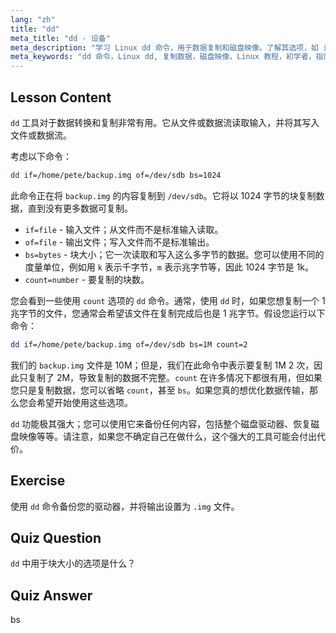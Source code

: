 ```yaml
---
lang: "zh"
title: "dd"
meta_title: "dd - 设备"
meta_description: "学习 Linux dd 命令，用于数据复制和磁盘映像。了解其选项，如 if、of 和 bs。开始您的 Linux 数据管理之旅！"
meta_keywords: "dd 命令，Linux dd, 复制数据，磁盘映像，Linux 教程，初学者，指南，数据备份"
---
```


## Lesson Content

`dd` 工具对于数据转换和复制非常有用。它从文件或数据流读取输入，并将其写入文件或数据流。

考虑以下命令：

```bash
dd if=/home/pete/backup.img of=/dev/sdb bs=1024
```

此命令正在将 `backup.img` 的内容复制到 `/dev/sdb`。它将以 1024 字节的块复制数据，直到没有更多数据可复制。

- `if=file` - 输入文件；从文件而不是标准输入读取。
- `of=file` - 输出文件；写入文件而不是标准输出。
- `bs=bytes` - 块大小；它一次读取和写入这么多字节的数据。您可以使用不同的度量单位，例如用 `k` 表示千字节，`m` 表示兆字节等，因此 1024 字节是 1k。
- `count=number` - 要复制的块数。

您会看到一些使用 `count` 选项的 `dd` 命令。通常，使用 `dd` 时，如果您想复制一个 1 兆字节的文件，您通常会希望该文件在复制完成后也是 1 兆字节。假设您运行以下命令：

```bash
dd if=/home/pete/backup.img of=/dev/sdb bs=1M count=2
```

我们的 `backup.img` 文件是 10M；但是，我们在此命令中表示要复制 1M 2 次，因此只复制了 2M，导致复制的数据不完整。`count` 在许多情况下都很有用，但如果您只是复制数据，您可以省略 `count`，甚至 `bs`。如果您真的想优化数据传输，那么您会希望开始使用这些选项。

`dd` 功能极其强大；您可以使用它来备份任何内容，包括整个磁盘驱动器、恢复磁盘映像等等。请注意，如果您不确定自己在做什么，这个强大的工具可能会付出代价。

## Exercise

使用 `dd` 命令备份您的驱动器，并将输出设置为 `.img` 文件。

## Quiz Question

`dd` 中用于块大小的选项是什么？

## Quiz Answer

bs

